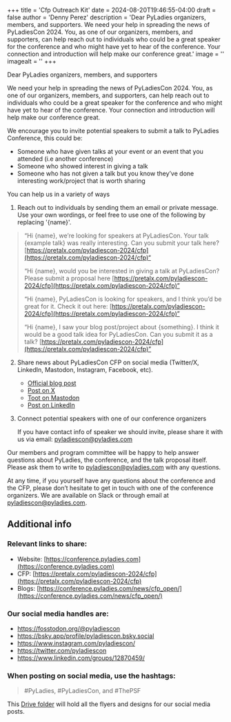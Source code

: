 +++
title = 'Cfp Outreach Kit'
date = 2024-08-20T19:46:55-04:00
draft = false
author = 'Denny Perez'
description = 'Dear PyLadies organizers, members, and supporters. We need your help in spreading the news of PyLadiesCon 2024. You, as one of our organizers, members, and supporters, can help reach out to individuals who could be a great speaker for the conference and who might have yet to hear of the conference. Your connection and introduction will help make our conference great.'
image = ''
imagealt = ''
+++

Dear PyLadies organizers, members, and supporters

We need your help in spreading the news of PyLadiesCon 2024. You, as one of our
organizers, members, and supporters, can help reach out to individuals who
could be a great speaker for the conference and who might have yet to hear of
the conference. Your connection and introduction will help make our conference
great.

We encourage you to invite potential speakers to submit a talk to PyLadies
Conference, this could be:

- Someone who have given talks at your event or an event that you attended (i.e
  another conference)
- Someone who showed interest in giving a talk
- Someone who has not given a talk but you know they’ve done interesting
  work/project that is worth sharing

You can help us in a variety of ways

1. Reach out to individuals by sending them an email or private message. Use
   your own wordings, or feel free to use one of the following by replacing
   '{name}'.

> “Hi {name}, we’re looking for speakers at PyLadiesCon. Your talk {example
> talk} was really interesting. Can you submit your talk here?
> [https://pretalx.com/pyladiescon-2024/cfp](https://pretalx.com/pyladiescon-2024/cfp)“
>
> “Hi {name}, would you be interested in giving a talk at PyLadiesCon? Please
> submit a proposal here
> [https://pretalx.com/pyladiescon-2024/cfp](https://pretalx.com/pyladiescon-2024/cfp)”
>
> “Hi {name}, PyLadiesCon is looking for speakers, and I think you’d be great
> for it. Check it out here:
> [https://pretalx.com/pyladiescon-2024/cfp](https://pretalx.com/pyladiescon-2024/cfp)”
>
> “Hi {name}, I saw your blog post/project about {something}. I think it would
> be a good talk idea for PyLadiesCon. Can you submit it as a talk?
> [https://pretalx.com/pyladiescon-2024/cfp](https://pretalx.com/pyladiescon-2024/cfp)”

2. Share news about PyLadiesCon CFP on social media (Twitter/X, LinkedIn, Mastodon, Instagram, Facebook, etc).

    - [Official blog post](https://conference.pyladies.com/news/cfp_open/)
    - [Post on X](https://x.com/pyladiescon/status/1824179923713659336)
    - [Toot on Mastodon](https://fosstodon.org/@pyladiescon/112967895199872463)
    - [Post on LinkedIn](https://www.linkedin.com/posts/pyladiescon_pyladiescon-python-pyladies-activity-7229947209079795712-egx8)

3. Connect potential speakers with one of our conference organizers

   If you have contact info of speaker we should invite, please share it with
   us via email: [pyladiescon@pyladies.com](mailto:pyladiescon@pyladies.com)

Our members and program committee will be happy to help answer questions about
PyLadies, the conference, and the talk proposal itself. Please ask them to
write to [pyladiescon@pyladies.com](mailto:pyladiescon@pyladies.com)
with any questions.

At any time, if you yourself have any questions about the conference and the
CFP, please don’t hesitate to get in touch with one of the conference
organizers. We are available on Slack or through email at
[pyladiescon@pyladies.com](mailto:pyladiescon@pyladies.com).

## Additional info

### Relevant links to share:

* Website: [https://conference.pyladies.com](https://conference.pyladies.com)
* CFP: [https://pretalx.com/pyladiescon-2024/cfp](https://pretalx.com/pyladiescon-2024/cfp)
* Blogs: [https://conference.pyladies.com/news/cfp_open/](https://conference.pyladies.com/news/cfp_open/)

### Our social media handles are:

- https://fosstodon.org/@pyladiescon
- https://bsky.app/profile/pyladiescon.bsky.social
- https://www.instagram.com/pyladiescon/
- https://twitter.com/pyladiescon
- https://www.linkedin.com/groups/12870459/

### When posting on social media, use the hashtags:

> \#PyLadies, \#PyLadiesCon, and \#ThePSF

This [Drive
folder](https://drive.google.com/drive/folders/1z6mkV1lp4pdxej3c3btlpwBaVLIwALPU?usp=sharing)
will hold all the flyers and designs for our social media posts.
